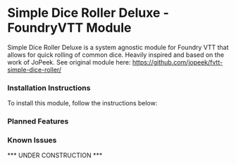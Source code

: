 # Simple Dice Roller Deluxe - FoundryVTT Module

Simple Dice Roller Deluxe is a system agnostic module for Foundry VTT that allows for quick rolling of common dice.
Heavily inspired and based on the work of JoPeek.
See original module here: https://github.com/jopeek/fvtt-simple-dice-roller/

### Installation Instructions

To install this module, follow the instructions below:

### Planned Features

### Known Issues

*** UNDER CONSTRUCTION ***